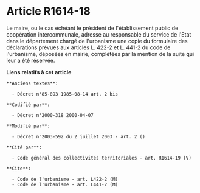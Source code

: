 # Article R1614-18

Le maire, ou le cas échéant le président de l'établissement public de coopération intercommunale, adresse au responsable du
service de l'Etat dans le département chargé de l'urbanisme une copie du formulaire des déclarations prévues aux articles L.
422-2 et L. 441-2 du code de l'urbanisme, déposées en mairie, complétées par la mention de la suite qui leur a été réservée.

**Liens relatifs à cet article**

	**Anciens textes**:

	  - Décret n°85-893 1985-08-14 art. 2 bis

	**Codifié par**:

	  - Décret n°2000-318 2000-04-07

	**Modifié par**:

	  - Décret n°2003-592 du 2 juillet 2003 - art. 2 ()

	**Cité par**:

	  - Code général des collectivités territoriales - art. R1614-19 (V)

	**Cite**:

	  - Code de l'urbanisme - art. L422-2 (M)
	  - Code de l'urbanisme - art. L441-2 (M)
